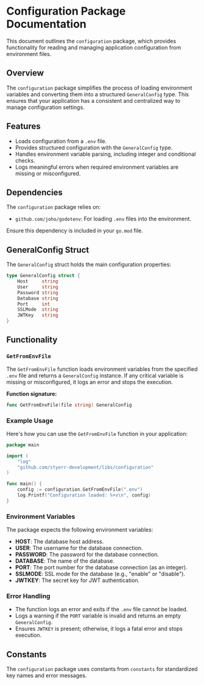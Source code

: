 
# Configuration Package Documentation

This document outlines the `configuration` package, which provides functionality for reading and managing application configuration from environment files.

## Overview

The `configuration` package simplifies the process of loading environment variables and converting them into a structured `GeneralConfig` type. This ensures that your application has a consistent and centralized way to manage configuration settings.

## Features

- Loads configuration from a `.env` file.
- Provides structured configuration with the `GeneralConfig` type.
- Handles environment variable parsing, including integer and conditional checks.
- Logs meaningful errors when required environment variables are missing or misconfigured.

## Dependencies

The `configuration` package relies on:
- `github.com/joho/godotenv`: For loading `.env` files into the environment.

Ensure this dependency is included in your `go.mod` file.

## GeneralConfig Struct

The `GeneralConfig` struct holds the main configuration properties:

```go
type GeneralConfig struct {
    Host     string
    User     string
    Password string
    Database string
    Port     int
    SSLMode  string
    JWTKey   string
}
```

## Functionality

### `GetFromEnvFile`

The `GetFromEnvFile` function loads environment variables from the specified `.env` file and returns a `GeneralConfig` instance. If any critical variable is missing or misconfigured, it logs an error and stops the execution.

**Function signature:**
```go
func GetFromEnvFile(file string) GeneralConfig
```

### Example Usage

Here's how you can use the `GetFromEnvFile` function in your application:

```go
package main

import (
    "log"
    "github.com/styerr-development/libs/configuration"
)

func main() {
    config := configuration.GetFromEnvFile(".env")
    log.Printf("Configuration loaded: %+v\n", config)
}
```

### Environment Variables

The package expects the following environment variables:

- **HOST**: The database host address.
- **USER**: The username for the database connection.
- **PASSWORD**: The password for the database connection.
- **DATABASE**: The name of the database.
- **PORT**: The port number for the database connection (as an integer).
- **SSLMODE**: SSL mode for the database (e.g., "enable" or "disable").
- **JWTKEY**: The secret key for JWT authentication.

### Error Handling

- The function logs an error and exits if the `.env` file cannot be loaded.
- Logs a warning if the `PORT` variable is invalid and returns an empty `GeneralConfig`.
- Ensures `JWTKEY` is present; otherwise, it logs a fatal error and stops execution.

## Constants

The `configuration` package uses constants from `constants` for standardized key names and error messages.
